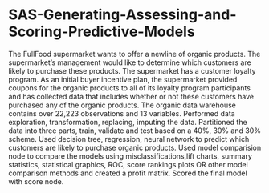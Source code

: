 # SAS-Generating-Assessing-and-Scoring-Predictive-Models
The FullFood supermarket wants to offer a newline of organic products. The supermarket’s management would like to determine which customers are likely to purchase these products. The supermarket has a customer loyalty program. As an initial buyer incentive plan, the supermarket provided coupons for the organic products to all of its loyalty program participants and has collected data that includes whether or not these customers have purchased any of the organic products. The organic data warehouse contains over 22,223 observations and 13 variables.  Performed data exploration, transformation, replacing, imputing the data. Partitioned the data into three parts, train, validate and test based on a 40%, 30% and 30% scheme. Used decision tree, regression, neural network to predict which customers are likely to purchase organic products.  Used model comparision node to compare the models using misclassifications,lift charts, summary statistics, statistical graphics, ROC, score rankings plots OR other model comparison methods and created a profit matrix. Scored the final model with score node.
